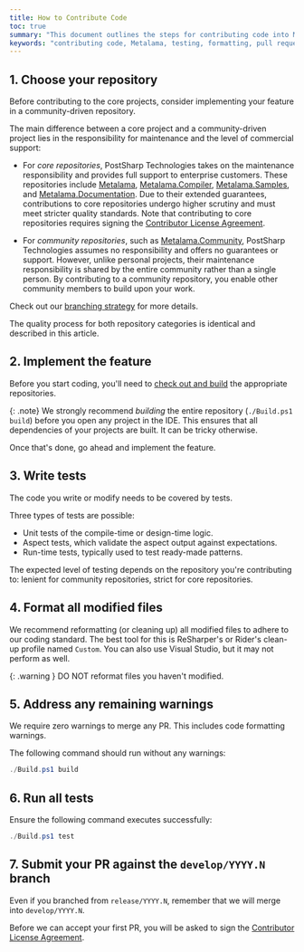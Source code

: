 ```yaml
---
title: How to Contribute Code
toc: true
summary: "This document outlines the steps for contributing code into Metalama repositories, including feature implementation, testing, formatting, and submitting a pull request."
keywords: "contributing code, Metalama, testing, formatting, pull request, build repository, unit tests, Contributor License Agreement"
---
```


## 1. Choose your repository

Before contributing to the core projects, consider implementing your feature in a community-driven repository.

The main difference between a core project and a community-driven project lies in the responsibility for maintenance and the level of commercial support:

- For _core repositories_, PostSharp Technologies takes on the maintenance responsibility and provides full support to enterprise customers. These repositories include [Metalama](https://github.com/metalama/Metalama), [Metalama.Compiler](https://github.com/metalama/Metalama.Compiler), [Metalama.Samples](https://github.com/metalama/Metalama.Samples), and [Metalama.Documentation](https://github.com/metalama/Metalama.Documentation). Due to their extended guarantees, contributions to core repositories undergo higher scrutiny and must meet stricter quality standards. Note that contributing to core repositories requires signing the [Contributor License Agreement](cla).

- For _community repositories_, such as [Metalama.Community](https://github.com/metalama/Metalama.Community), PostSharp Technologies assumes no responsibility and offers no guarantees or support. However, unlike personal projects, their maintenance responsibility is shared by the entire community rather than a single person. By contributing to a community repository, you enable other community members to build upon your work.

Check out our [branching strategy](branching) for more details.

The quality process for both repository categories is identical and described in this article.

## 2. Implement the feature

Before you start coding, you'll need to [check out and build](build-from-source) the appropriate repositories.

{: .note}
We strongly recommend _building_ the entire repository (`./Build.ps1 build`) before you open any project in the IDE. This ensures that all dependencies of your projects are built. It can be tricky otherwise.

Once that's done, go ahead and implement the feature.

## 3. Write tests

The code you write or modify needs to be covered by tests.

Three types of tests are possible:
- Unit tests of the compile-time or design-time logic.
- Aspect tests, which validate the aspect output against expectations.
- Run-time tests, typically used to test ready-made patterns.

The expected level of testing depends on the repository you're contributing to: lenient for community repositories, strict for core repositories.

## 4. Format all modified files

We recommend reformatting (or cleaning up) all modified files to adhere to our coding standard. The best tool for this is ReSharper's or Rider's clean-up profile named `Custom`. You can also use Visual Studio, but it may not perform as well.

{: .warning }
DO NOT reformat files you haven't modified.

## 5. Address any remaining warnings

We require zero warnings to merge any PR. This includes code formatting warnings.

The following command should run without any warnings:

```powershell
./Build.ps1 build
```

## 6. Run all tests

Ensure the following command executes successfully:

```powershell
./Build.ps1 test
```

## 7. Submit your PR against the `develop/YYYY.N` branch

Even if you branched from `release/YYYY.N`, remember that we will merge into `develop/YYYY.N`.

Before we can accept your first PR, you will be asked to sign the [Contributor License Agreement](cla).


